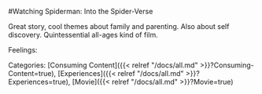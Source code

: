 #Watching Spiderman: Into the Spider-Verse

Great story, cool themes about family and parenting. Also about self discovery. Quintessential all-ages kind of film.

Feelings: 

Categories: [Consuming Content]({{< relref "/docs/all.md" >}}?Consuming-Content=true), [Experiences]({{< relref "/docs/all.md" >}}?Experiences=true), [Movie]({{< relref "/docs/all.md" >}}?Movie=true)
